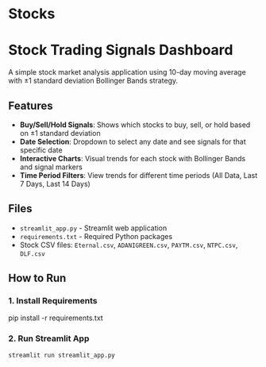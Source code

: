# Stocks

# Stock Trading Signals Dashboard

A simple stock market analysis application using 10-day moving average with ±1 standard deviation Bollinger Bands strategy.

## Features

- **Buy/Sell/Hold Signals**: Shows which stocks to buy, sell, or hold based on ±1 standard deviation
- **Date Selection**: Dropdown to select any date and see signals for that specific date
- **Interactive Charts**: Visual trends for each stock with Bollinger Bands and signal markers
- **Time Period Filters**: View trends for different time periods (All Data, Last 7 Days, Last 14 Days)

## Files

- `streamlit_app.py` - Streamlit web application
- `requirements.txt` - Required Python packages
- Stock CSV files: `Eternal.csv`, `ADANIGREEN.csv`, `PAYTM.csv`, `NTPC.csv`, `DLF.csv`

## How to Run

### 1. Install Requirements
pip install -r requirements.txt


### 2. Run Streamlit App
```bash
streamlit run streamlit_app.py
```

